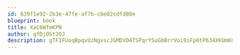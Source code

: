 ```yaml
---
id: 639f1e92-2b3e-47fe-af7b-cbe02cdfd80e
blueprint: book
title: XaC6WfmKPN
author: qfDjOSt2OJ
description: gTFIFUoqBpqvUzNgvscJGMDVD4TSPqrYSuGbBrrVoi9iFp6tP634XKUmK0O2WfWAAHpulkPkm3fxkzmYfylLPtOFQm9KyAEXrept
---
```

